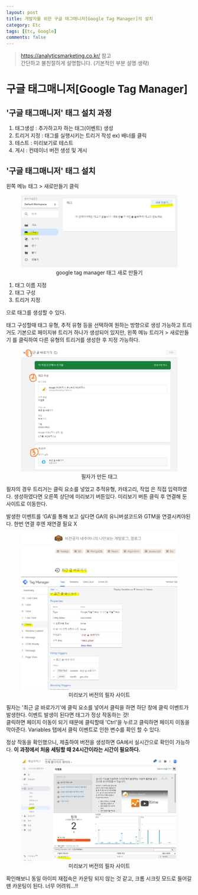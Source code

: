 ```yaml
---
layout: post
title: 개발자를 위한 구글 태그매니저[Google Tag Manager]의 설치
category: Etc
tags: [Etc, Google]
comments: false
---
```

> <https://analyticsmarketing.co.kr/> 참고  
> 간단하고 불친절하게 설명합니다. (기본적인 부분 설명 생략)

# 구글 태그매니저[Google Tag Manager]

## '구글 태그매니저' 태그 설치 과정

1. 태그생성 : 추가하고자 하는 태그(이벤트) 생성 
2. 트리거 지정 : 태그를 실행시키는 트리거 작성 ex) 배너를 클릭
3. 테스트 : 미리보기로 테스트
4. 게시 : 컨테이너 버전 생성 및 게시

## '구글 태그매니저' 태그 설치

왼쪽 메뉴 태그 > 새로만들기 클릭

<center>
<figure>
<img src="/assets/post-img/etc/google-tag-new-tag.jpg" alt="">
<figcaption>google tag manager 태그 새로 만들기</figcaption>
</figure>
</center>

1. 태그 이름 지정
2. 태그 구성
3. 트리거 지정

으로 태그를 생성할 수 있다.  

태그 구성할때 태그 유형, 추적 유형 등을 선택하여 원하는 방향으로 생성 가능하고 트리거도 기본으로 페이지뷰 트리거 하나가 생성되어 있지만, 왼쪽 메뉴 트리거 > 새로만들기 를 클릭하여 다른 유형의 트리거를 생성한 후 지정 가능하다.

<center>
<figure>
<img src="/assets/post-img/etc/google-tag-new-tag2.jpg" alt="">
<figcaption>필자가 만든 태그</figcaption>
</figure>
</center>

필자의 경우 트리거는 클릭 요소를 넣었고 추적유형, 카테고리, 작업 은 직접 입력하였다. 
생성하였다면 오른쪽 상단에 미리보기 버튼있다. 미리보기 버튼 클릭 후 연결해 둔 사이트로 이동한다.  

발생한 이벤트를 ‘GA’를 통해 보고 싶다면 GA의 유니버셜코드와 GTM을 연결시켜야된다. 한번 연결 후엔 재연결 필요 X

<center>
<figure>
<img src="/assets/post-img/etc/google-tag-new-tag3.jpg" alt="">
<figcaption>미리보기 버전의 필자 사이트</figcaption>
</figure>
</center>

필자는 '최근 글 바로가기'에 클릭 요소를 넣어서 클릭을 하면 하단 창에 클릭 이벤트가 발생한다. 이벤트 발생이 된다면 태그가 정상 작동하는 것!  
클릭하면 페이지 이동이 되기 때문에 클릭할때 'Ctrl'을 누르고 클릭하면 페이지 이동을 막아준다. Variables 탭에서 클릭 이벤트로 인한 변수를 확인 할 수 있다.  

정상 작동을 확인했으니, 제출하여 버전을 생성하면 GA에서 실시간으로 확인이 가능하다. 
**이 과정에서 처음 세팅할 때 24시간이라는 시간이 필요하다.**

<center>
<figure>
<img src="/assets/post-img/etc/google-tag-view.jpg" alt="">
<figcaption>미리보기 버전의 필자 사이트</figcaption>
</figure>
</center>

확인해보니 동일 아이피 재접속은 카운팅 되지 않는 것 같고, 크롬 시크릿 모드로 들어갈땐 카운팅이 된다.
너무 어려워...!!
